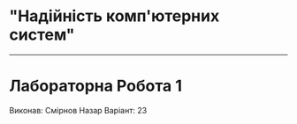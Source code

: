 # "Надійність комп'ютерних систем"
----------------------------------

# Лабораторна Робота 1
Виконав: Смірнов Назар
Варіант: 23